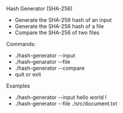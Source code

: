 Hash Generator (SHA-256)

- Generate the SHA-256 hash of an input
- Generate the SHA-256 hash of a file
- Compare the SHA-256 of two files


Commands:
- ./hash-generator --input <user input>
- ./hash-genarator --file <filepath>
- ./hash-generator --compare <file1> <file2>
- quit or exit

Examples
- ./hash-generator --input hello world !
- ./hash-generator --file ./src/document.txt